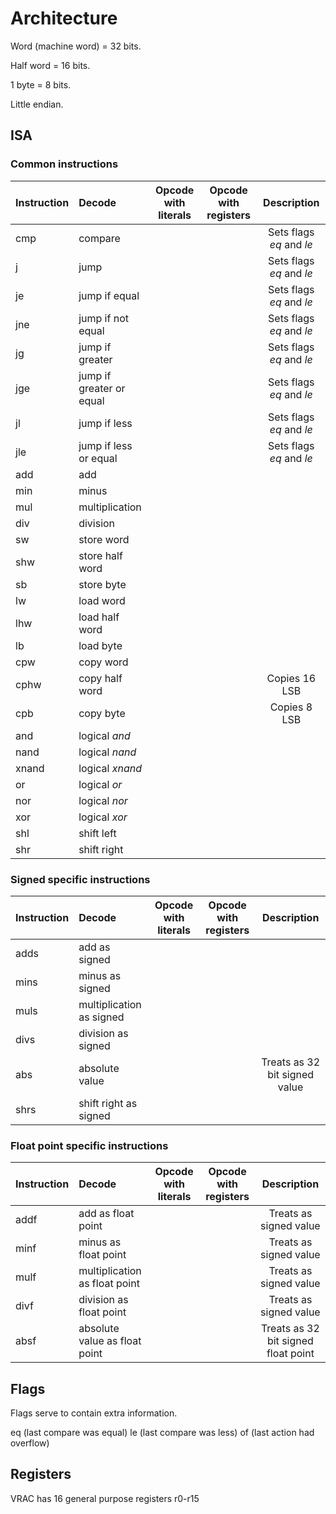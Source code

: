 # Architecture

Word (machine word) = 32 bits.

Half word = 16 bits.

1 byte = 8 bits.

Little endian.

## ISA

### Common instructions

|Instruction|Decode|Opcode with literals|Opcode with registers|Description|
|:-|:-|:-:|:-:|:-:|
|cmp|compare|||Sets flags *eq* and *le*|
|j|jump|||Sets flags *eq* and *le*|
|je|jump if equal|||Sets flags *eq* and *le*|
|jne|jump if not equal|||Sets flags *eq* and *le*|
|jg|jump if greater|||Sets flags *eq* and *le*|
|jge|jump if greater or equal|||Sets flags *eq* and *le*|
|jl|jump if less|||Sets flags *eq* and *le*|
|jle|jump if less or equal|||Sets flags *eq* and *le*|
|add|add||||
|min|minus||||
|mul|multiplication||||
|div|division||||
|sw|store word||||
|shw|store half word||||
|sb|store byte||||
|lw|load word||||
|lhw|load half word||||
|lb|load byte||||
|cpw|copy word||||
|cphw|copy half word|||Copies 16 LSB|
|cpb|copy byte|||Copies 8 LSB|
|and|logical *and*||||
|nand|logical *nand*||||
|xnand|logical *xnand*||||
|or|logical *or*||||
|nor|logical *nor*||||
|xor|logical *xor*||||
|shl|shift left||||
|shr|shift right||||

### Signed specific instructions

|Instruction|Decode|Opcode with literals|Opcode with registers|Description|
|:-|:-|:-:|:-:|:-:|
|adds|add as signed||||
|mins|minus as signed||||
|muls|multiplication as signed||||
|divs|division as signed||||
|abs|absolute value||| Treats as 32 bit signed value|
|shrs|shift right as signed||||


### Float point specific instructions

|Instruction|Decode|Opcode with literals|Opcode with registers|Description|
|:-|:-|:-:|:-:|:-:|
|addf|add as float point|||Treats as signed value|
|minf|minus as float point|||Treats as signed value|
|mulf|multiplication as float point|||Treats as signed value|
|divf|division as float point|||Treats as signed value|
|absf|absolute value as float point|||Treats as 32 bit signed float point|

## Flags

Flags serve to contain extra information.

eq (last compare was equal)
le (last compare was less)
of (last action had overflow)

## Registers

VRAC has 16 general purpose registers r0-r15